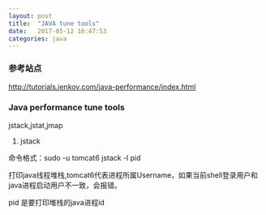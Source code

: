 ```yaml
---
layout: post
title:  "JAVA tune tools"
date:   2017-05-12 16:47:53
categories: java
---
```

### 参考站点

http://tutorials.jenkov.com/java-performance/index.html

### Java performance tune tools
 
 jstack,jstat,jmap
 
1. jstack

命令格式：sudo -u tomcat6 jstack -l pid

打印java线程堆栈,tomcat6代表进程所属Username，如果当前shell登录用户和java进程启动用户不一致，会报错。

pid 是要打印堆栈的java进程id


